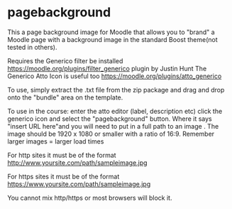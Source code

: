 # pagebackground
This a page background image for Moodle that allows you to "brand" a Moodle page with a background image in the standard Boost theme(not tested in others).

Requires the Generico filter be installed https://moodle.org/plugins/filter_generico plugin by Justin Hunt
The Generico Atto Icon is useful too https://moodle.org/plugins/atto_generico

To use, simply extract the .txt file from the zip package and drag and drop onto the "bundle" area on the template.

To use in the course: enter the atto editor (label, description etc) click the generico icon and select the "pagebackground" button.
Where it says "insert URL here"and you will need to put in a full path to an image . The image should be 1920 x 1080 or smaller with a ratio of 16:9. Remember larger images = larger load times

For http sites it must be of the format http://www.yoursite.com/path/sampleimage.jpg

For https sites it must be of the format https://www.yoursite.com/path/sampleimage.jpg

You cannot mix http/https or most browsers will block it.



